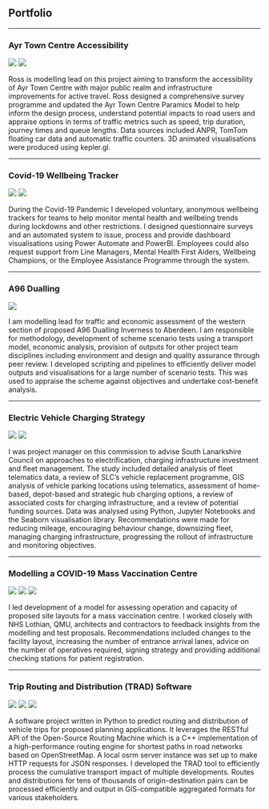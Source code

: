 ## Portfolio

---
### Ayr Town Centre Accessibility

<img src="images/AA kepler.png?raw=true"/>
<img src="images/QGIS plots.png?raw=true"/>

Ross is modelling lead on this project aiming to transform the accessibility of Ayr Town Centre with major public realm and infrastructure improvements for active travel. Ross designed a comprehensive survey programme and updated the Ayr Town Centre Paramics Model to help inform the design process, understand potential impacts to road users and appraise options in terms of traffic metrics such as speed, trip duration, journey times and queue lengths. Data sources included ANPR, TomTom floating car data and automatic traffic counters. 3D animated visualisations were produced using kepler.gl.

---
### Covid-19 Wellbeing Tracker
<img src="images/wellbeing tracker.png?raw=true"/>
<img src="images/wellbeing tracker 2.png?raw=true"/>

During the Covid-19 Pandemic I developed voluntary, anonymous wellbeing trackers for teams to help monitor mental health and wellbeing trends during lockdowns and other restrictions. I designed questionnaire surveys and an automated system to issue, process and provide dashboard visualisations using Power Automate and PowerBI. Employees could also request support from Line Managers, Mental Health First Aiders, Wellbeing Champions, or the Employee Assistance Programme through the system.

---
### A96 Dualling
<img src="images/TUBA.png?raw=true"/>

I am modelling lead for traffic and economic assessment of the western section of proposed A96 Dualling Inverness to Aberdeen. I am responsible for methodology, development of scheme scenario tests using a transport model, economic analysis, provision of outputs for other project team disciplines including environment and design and quality assurance through peer review. I developed scripting and pipelines to efficiently deliver model outputs and visualisations for a large number of scenario tests. This was used to appraise the scheme against objectives and undertake cost-benefit analysis.

---
### Electric Vehicle Charging Strategy
<img src="images/ev1.png?raw=true"/>
<img src="images/ev2.png?raw=true"/>

I was project manager on this commission to advise South Lanarkshire Council on approaches to electrification, charging infrastructure investment and fleet management. The study included detailed analysis of fleet telematics data, a review of SLC’s vehicle replacement programme, GIS analysis of vehicle parking locations using telematics, assessment of home-based, depot-based and strategic hub charging options, a review of associated costs for charging infrastructure, and a review of potential funding sources. Data was analysed using Python, Jupyter Notebooks and the Seaborn visualisation library. Recommendations were made for reducing mileage, encouraging behaviour change, downsizing fleet, managing charging infrastructure, progressing the rollout of infrastructure and monitoring objectives.

---
### Modelling a COVID-19 Mass Vaccination Centre  
<img src="images/QMU vaccination station.jpg?raw=true"/>
<img src="images/Vissim Screenshot.png?raw=true"/>
<img src="images/Speed Plot 2.png?raw=true"/>

I led development of a model for assessing operation and capacity of proposed site layouts for a mass vaccination centre. I worked closely with NHS Lothian, QMU, architects and contractors to feedback insights from the modelling and test proposals. Recommendations included changes to the facility layout, increasing the number of entrance arrival lanes, advice on the number of operatives required, signing strategy and providing additional checking stations for patient registration.

---
### Trip Routing and Distribution (TRAD) Software 
<img src="images/TRAD1.png?raw=true"/>
<img src="images/TRAD2.png?raw=true"/>
<img src="images/TRAD3.png?raw=true"/>

A software project written in Python to predict routing and distribution of vehicle trips for proposed planning applications. It leverages the RESTful API of the Open-Source Routing Machine which is a C++ implementation of a high-performance routing engine for shortest paths in road networks based on OpenStreetMap. A local osrm server instance was set up to make HTTP requests for JSON responses. I developed the TRAD tool to efficiently process the cumulative transport impact of multiple developments. Routes and distributions for tens of thousands of origin-destination pairs can be processed efficiently and output in GIS-compatible aggregated formats for various stakeholders.
